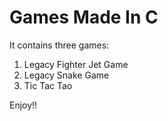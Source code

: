 # Games Made In C
It contains three games:
1. Legacy Fighter Jet Game
2. Legacy Snake Game
3. Tic Tac Tao

Enjoy!!
